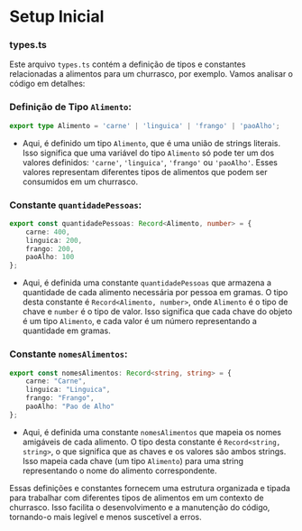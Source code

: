 # Setup Inicial

### types.ts
Este arquivo `types.ts` contém a definição de tipos e constantes relacionadas a alimentos para um churrasco, por exemplo. Vamos analisar o código em detalhes:

### Definição de Tipo `Alimento`:
```typescript
export type Alimento = 'carne' | 'linguica' | 'frango' | 'paoAlho';
```
- Aqui, é definido um tipo `Alimento`, que é uma união de strings literais. Isso significa que uma variável do tipo `Alimento` só pode ter um dos valores definidos: `'carne'`, `'linguica'`, `'frango'` ou `'paoAlho'`. Esses valores representam diferentes tipos de alimentos que podem ser consumidos em um churrasco.

### Constante `quantidadePessoas`:
```typescript
export const quantidadePessoas: Record<Alimento, number> = {
    carne: 400,
    linguica: 200,
    frango: 200,
    paoAlho: 100
};
```
- Aqui, é definida uma constante `quantidadePessoas` que armazena a quantidade de cada alimento necessária por pessoa em gramas. O tipo desta constante é `Record<Alimento, number>`, onde `Alimento` é o tipo de chave e `number` é o tipo de valor. Isso significa que cada chave do objeto é um tipo `Alimento`, e cada valor é um número representando a quantidade em gramas.

### Constante `nomesAlimentos`:
```typescript
export const nomesAlimentos: Record<string, string> = {
    carne: "Carne",
    linguica: "Linguica",
    frango: "Frango",
    paoAlho: "Pao de Alho"
};
```
- Aqui, é definida uma constante `nomesAlimentos` que mapeia os nomes amigáveis de cada alimento. O tipo desta constante é `Record<string, string>`, o que significa que as chaves e os valores são ambos strings. Isso mapeia cada chave (um tipo `Alimento`) para uma string representando o nome do alimento correspondente.

Essas definições e constantes fornecem uma estrutura organizada e tipada para trabalhar com diferentes tipos de alimentos em um contexto de churrasco. Isso facilita o desenvolvimento e a manutenção do código, tornando-o mais legível e menos suscetível a erros.
